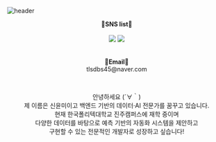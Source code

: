 <div>
  
<!--Header-->
![header](https://capsule-render.vercel.app/api?type=Blur&color=auto&height=300&section=header&text=Hello,%20Yum%20World!&desc=This%20is%20Yunmi%20playground.%20&fontSize=90&descSize=30&fontAlignY=40.)

</div>


<div>
<!--body-->

<p align="center">
    <Strong>📱SNS list📱</Strong><br><br>
    <a href="" target="_blank"><img src="https://img.shields.io/badge/Instagram-E4405F?logo=Instagram&logoColor=white"/></a>
    <a href="" target="_blank"><img src = "https://img.shields.io/badge/Velog-20C997?logo=velog&logoColor=white"></a>
    <br>
<br><br>
<Strong>📧Email📧</Strong><br>tlsdbs45@naver.com<br>
</p>

<br>

<p align="center">
안녕하세요 (´∀｀)<br>
제 이름은 신윤미이고 백엔드 기반의 데이터·AI 전문가를 꿈꾸고 있습니다.<br>
현재 한국폴리텍대학교 진주캠퍼스에 재학 중이며 <br> 
다양한 데이터를 바탕으로 예측 기반의 자동화 시스템을 제안하고<br>
구현할 수 있는 전문적인 개발자로 성장하고 싶습니다!<br>
</p>

</div>







<!--
**shinyunmi/Yunmi-Shin* is a ✨ _special_ ✨ repository because its `README.md` (this file) appears on your GitHub profile.

Here are some ideas to get you started:
- Hi there 👋
- 🔭 I’m currently working on ...
- 🌱 I’m currently learning ...
- 👯 I’m looking to collaborate on ...
- 🤔 I’m looking for help with ...
- 💬 Ask me about ...
- 📫 How to reach me: ...
- 😄 Pronouns: ...
- ⚡ Fun fact: ...
-->
